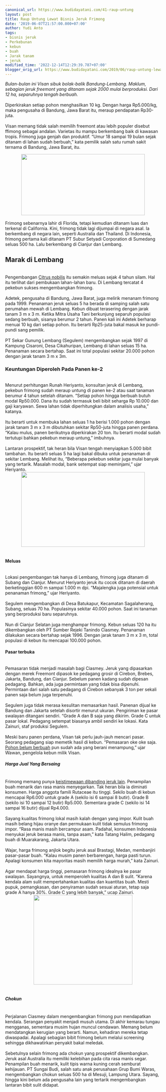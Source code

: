 ```yaml
---
canonical_url: https://www.budidayatani.com/41-raup-untung
layout: post
title: Raup Untung Lewat Bisnis Jeruk Frimong
date: '2019-06-07T21:57:00.000+07:00'
author: Yudi Anto
tags:
- bisnis jeruk
- Perkebunan
- kebun
- buah
- Jarak tanam
- jeruk
modified_time: '2022-12-14T12:29:39.787+07:00'
blogger_orig_url: https://www.budidayatani.com/2019/06/raup-untung-lewat-bisnis-jeruk-frimong.html
---
```


<i>Bulan-bulan ini Visan sibuk bolak-balik Bandung-Lembang. Maklum, sebagian jeruk freemont yang ditanam sejak 2000 mulai berproduksi. Dari 12 ha, separuhnya tengah berbuah. </i><br/><br/>Diperkirakan setiap pohon menghasilkan 10 kg. Dengan harga Rp5.000/kg, maka pengusaha di Bandung, Jawa Barat itu, meraup pendapatan Rp30-juta.<br/><br/>Visan memang tidak salah memilih freemont atau lebih populer disebut ffimong sebagai andalan. Varietas itu mampu berkembang baik di kawasan tropis. Frimong juga genjah dan produktif. “Umur 18 sampai 19 bulan sejak ditanam di lahan sudah berbuah,” kata pemilik salah satu rumah sakit ternama di Bandung, Jawa Barat, itu.<br/><div style="clear: both; text-align: center;"><a style="margin-left: 1em; margin-right: 1em;" href="https://i2.wp.com/1.bp.blogspot.com/-DA93yARdevI/XPpi08DhbaI/AAAAAAAABrg/1bgk4rXWqVQUmVRXvCabgFnUeNxfvAXlACLcBGAs/s1600/kebun%2Bjeruk_800x397.jpg?ssl=1"><img src="https://i0.wp.com/1.bp.blogspot.com/-DA93yARdevI/XPpi08DhbaI/AAAAAAAABrg/1bgk4rXWqVQUmVRXvCabgFnUeNxfvAXlACLcBGAs/s400/kebun%2Bjeruk_800x397.jpg?resize=400%2C197&amp;ssl=1" width="400" height="197" border="0" data-original-height="397" data-original-width="800" data-recalc-dims="1" /></a></div><br/>Frimong sebenarnya lahir di Florida, tetapi kemudian ditanam luas dan terkenal di California. Kini, frimong tidak lagi dijumpai di negara asal. Ia berkembang di negara lain, seperti Australia dan Thailand. Di Indonesia, frimong pertama kali ditanam PT Subur Setyadi Corporation di Sumedang seluas 500 ha. Lalu berkembang di Cianjur dan Lembang.<br/><h2>Marak di Lembang</h2><br/>Pengembangan <a href="https://en.wikipedia.org/wiki/Tangor" rel="nofollow">Citrus nobilis</a> itu semakin meluas sejak 4 tahun silam. Hal itu terlihat dari pembukaan lahan-lahan baru. Di Lembang tercatat 4 pekebun sukses mengembangkan frimong.<br/><br/>Adetek, pengusaha di Bandung, Jawa Barat, juga melirik menanam frimong pada 1999. Penanaman jeruk seluas 5 ha berada di samping salah satu perumahan mewah di Lembang. Kebun dibuat terasering dengan jarak tanam 3 m x 3 m. Ketika Mitra Usaha Tani berkunjung separuh populasi sedang berbuah, sisanya berumur 2 tahun. Panen kali ini Adetek berharap menuai 10 kg dari setiap pohon. Itu berarti Rp25-juta bakal masuk ke pundi-pundi sang pemilik.<br/><br/>PT Sekar Gunung Lembang (Segulem) mengembangkan sejak 1997 di Kampung Cisaroni, Desa Cikahuripan, Lembang di lahan seluas 15 ha. Penanaman secara bertahap. Saat ini total populasi sekitar 20.000 pohon dengan jarak tanam 3 m x 3m.<br/><h3>Keuntungan Diperoleh Pada Panen ke-2</h3><br/>Menurut perhitungan Runah Heriyanto, konsultan jeruk di Lembang, pekebun frimong sudah meraup untung di panen ke-2 atau saat tanaman berumur 4 tahun setelah ditanam. “Setiap pohon hingga berbuah butuh modal Rp50.000. Dana itu sudah termasuk beli bibit seharga Rp 10.000 dan gaji karyawan. Sewa lahan tidak diperhitungkan dalam analisis usaha,” katanya.<br/><br/>Itu berarti untuk membuka lahan seluas 1 ha berisi 1.000 pohon dengan jarak tanam 3 m x 3 m dibutuhkan sekitar Rp50-juta hingga panen perdana. “Kalau mulus, panen berikutnya diperkirakan 20 ton. Itu berarti modal sudah tertutupi bahkan pekebun meraup untung,” imbuhnya.<br/><br/>Lantaran prospektif, tak heran bila Visan tengah menyiapkan 5.000 bibit tambahan. Itu berarti seluas 5 ha lagi bakal dibuka untuk penanaman di sekitar Lembang. Melihat itu, “Beberapa pekebun sekitar juga mulai banyak yang tertarik. Masalah modal, bank setempat siap meminjami,” ujar Heriyanto.<br/><div style="clear: both; text-align: center;"><a style="margin-left: 1em; margin-right: 1em;" href="https://i1.wp.com/1.bp.blogspot.com/-_E_udesdO7w/XPpvCo2KI4I/AAAAAAAABr4/V9740U3UUakrBntNmQoujLOnSOVTixPDgCLcBGAs/s1600/kebun%2Bjeruk_800x484.jpg?ssl=1"><img src="https://i1.wp.com/1.bp.blogspot.com/-_E_udesdO7w/XPpvCo2KI4I/AAAAAAAABr4/V9740U3UUakrBntNmQoujLOnSOVTixPDgCLcBGAs/s400/kebun%2Bjeruk_800x484.jpg?resize=400%2C241&amp;ssl=1" width="400" height="241" border="0" data-original-height="484" data-original-width="800" data-recalc-dims="1" /></a></div><br/><h4>Meluas</h4><br/>Lokasi pengembangan tak hanya di Lembang, frimong juga ditanam di Subang dan Cianjur. Menurut Heriyanto jeruk itu cocok ditanam di daerah berketinggian 600 m sampai 1.000 m dpi. “Majalengka juga potensial untuk penanaman frimong,” ujar Heriyanto.<br/><br/>Segulem mengembangkan di Desa Batukapur, Kecamatan Sagalaherang, Subang, seluas 70 ha. Populasinya sekitar 40.000 pohon. Saat ini tanaman yang berproduksi baru separuhnya.<br/><br/>Nun di Cianjur Selatan juga menghampar frimong. Kebun seluas 120 ha itu dikembangkan oleh PT Sumber Rejeki Tanindo Ciasmey. Penanaman dilakukan secara bertahap sejak 1996. Dengan jarak tanam 3 m x 3 m, total populasi di kebun itu mencapai 100.000 pohon.<br/><h4>Pasar terbuka</h4><br/>Pemasaran tidak menjadi masalah bagi Ciasmey. Jeruk yang dipasarkan dengan merek Freemont dipasok ke pedagang grosir di Cirebon, Brebes, Jakarta, Bandung, dan Cianjur. Sebelum panen kadang sudah dipesan pedagang. Bahkan, ada juga permintaan yang tidak bisa dipenuhi. Permintaan dari salah satu pedagang di Cirebon sebanyak 3 ton per sekali panen saja belum juga terpenuhi.<br/><br/>Segulem juga tidak merasa kesulitan memasarkan hasil. Panenan dijual ke Bandung dan Jakarta setelah disortir menurut ukuran. Pengiriman ke pasar swalayan ditangani sendiri. “Grade A dan B saja yang dikirim. Grade C untuk pasar lokal. Pedagang setempat biasanya ambil sendiri ke lokasi. Kata Zainuri, staf produksi Segulem.<br/><br/>Meski baru panen perdana, Visan tak perlu jauh-jauh mencari pasar. Seorang pedagang siap memetik hasil di kebun. “Pemasaran oke oke saja. <a style="width: auto !important;" href="https://www.budidayatani.com/tabulampot-pohon-apel-india.html" data-wpil-post-to-="data-wpil-post-to-">Pohon belum berbuah</a> pun sudah ada yang berani menampung,” ujar Wawan, pengelola kebun milik Visan.<br/><h5>Harga Jual Yang Bersaing</h5><br/>Frimong memang punya <a href="https://www.budidayatani.com/rasakan-manisnya-keprok-semboro.html">keistimewaan dibanding jeruk lain</a>. Penampilan buah menarik dan rasa manis menyegarkan. Tak heran bila ia diminati konsumen. Harga anggota famili Rutaceae itu tinggi. Sekilo buah di kebun mencapai Rp6.000 untuk grade A (sekilo isi 6 sampai 8 butir). Grade B (sekilo isi 10 sampai 12 butir) Rp5.000. Sementara grade C (sekilo isi 14 sampai 16 butir) dijual Rp4.000.<br/><br/>Sayang kualitas frimong lokal masih kalah dengan yang impor. Kulit buah masih belang hijau oranye dan permukaan kulit tidak semulus frimong impor. “Rasa manis masih bercampur asam. Padahal, konsumen Indonesia menyukai jeruk berasa manis, tanpa asam,” kata Tatang Halim, pedagang buah di Muarakarang, Jakarta Utara.<br/><br/>Wajar, harga frimong anjlok begitu jeruk asal Brastagi, Medan, membanjiri pasar-pasar buah. “Kalau musim panen berbarengan, harga pasti turun. Apalagi konsumen kita mayoritas masih memilih harga murah,” kata Zainuri.<br/><br/>Agar mendapat harga tinggi, pemasaran frimong idealnya ke pasar swalayan. Sayangnya, untuk memperoleh kualitas A dan B sulit. “Karena kendala alam sulit mempertahankan kualitas dan kuantitas buah. Mesti pupuk, pemangkasan, dan penyiraman sudah sesuai aturan, tetap saja grade A hanya 30%. Grade C yang lebih banyak,” ucap Zainuri.<br/><div style="clear: both; text-align: center;"><a style="margin-left: 1em; margin-right: 1em;" href="https://i0.wp.com/1.bp.blogspot.com/-cQWOuOLmuFo/XPpvw4YXtNI/AAAAAAAABsA/J40OfxF5TeYg52I7J511w37bSu-IqB2egCLcBGAs/s1600/jeruk.jpg?ssl=1"><img src="https://i0.wp.com/1.bp.blogspot.com/-cQWOuOLmuFo/XPpvw4YXtNI/AAAAAAAABsA/J40OfxF5TeYg52I7J511w37bSu-IqB2egCLcBGAs/s320/jeruk.jpg?resize=320%2C289&amp;ssl=1" width="320" height="289" border="0" data-original-height="825" data-original-width="912" data-recalc-dims="1" /></a></div><br/><h5>Chokun</h5><br/>Perjalanan Ciasmey dalam mengembangkan frimong pun mendapatkan kendala. Serangan penyakit menjadi musuh utama. Di akhir kemarau tungau mengganas, sementara musim hujan muncul cendawan. Memang belum mendatangkan kerugian yang berarti. Namun, kehadiran mereka tetap diwaspadai. Apalagi sebagian bibit frimong belum melalui screening sehingga dikhawatirkan penyakit bakal meledak.<br/><br/>Sebetulnya selain frimong ada chokun yang prospektif dikembangkan. Jeruk asal Australia itu memiliki kelebihan pada cita rasa manis segar. Penampilan buah menarik, kulit tipis warna kuning cerah semburat kehijauan. PT Sungai Budi, salah satu anak perusahaan Grup Bumi Waras, mengembangkan chokun seluas 500 ha di Mesuji, Lampung Utara. Sayang, hingga kini belum ada pengusaha lain yang tertarik mengembangkan lantaran bibit sulit didapat.